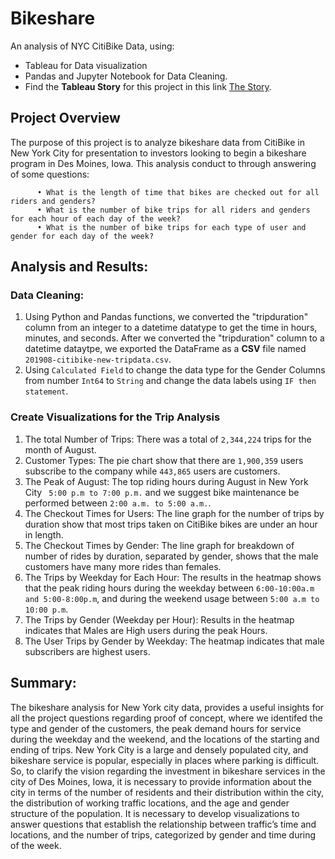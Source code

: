 # Bikeshare
An analysis of NYC CitiBike Data, using:
-	Tableau for Data visualization
-	Pandas and Jupyter Notebook for  Data Cleaning.
- Find the **Tableau Story** for this project in this link [The Story]( https://public.tableau.com/app/profile/intisar3500/viz/NYCCitiBikeVizualizations/ChallengeNYCCiti-Bikes?publish=yes). 
## Project Overview
The purpose of this project is to analyze bikeshare data from CitiBike in New York City []() for presentation to investors looking to begin a bikeshare program in Des Moines, Iowa. This analysis conduct to through answering of some questions:

```
      •	What is the length of time that bikes are checked out for all riders and genders?
      •	What is the number of bike trips for all riders and genders for each hour of each day of the week?
      •	What is the number of bike trips for each type of user and gender for each day of the week?
```    
## Analysis and Results:
### Data Cleaning: 
1.	Using Python and Pandas functions, we converted the "tripduration" column from an integer to a datetime datatype to get the time in hours, minutes, and seconds. After we converted the "tripduration" column to a datetime dataytpe, we exported the DataFrame as a **CSV** file named ```201908-citibike-new-tripdata.csv```.   
2.	Using ```Calculated Field``` to change the data type for the Gender Columns from number ```Int64``` to ```String``` and change the data labels using ```IF then statement```. 
### Create Visualizations for the Trip Analysis
1. The total Number of Trips: There was a total of ```2,344,224``` trips for the month of August. 
2. Customer Types: The pie chart show that there are ```1,900,359``` users subscribe to the company while ```443,865``` users are customers.
3. The Peak of August: The top riding hours during August in New York City  ``` 5:00 p.m to 7:00 p.m.``` and  we suggest bike maintenance be performed between ```2:00 a.m. to 5:00 a.m.```.
4. The Checkout Times for Users: The line graph for the number of trips by duration show that most trips taken on CitiBike bikes are under an hour in length. 
5. The Checkout Times by Gender: The line graph for breakdown of number of rides by duration, separated by gender, shows that the male customers have  many more rides than females.
6. The Trips by Weekday for Each Hour: The results in  the heatmap shows that the peak riding hours during the  weekday between ```6:00-10:00a.m and 5:00-8:00p.m```, and during the weekend usage between ```5:00 a.m to 10:00 p.m```. 
7. The Trips by Gender (Weekday per Hour): Results in the heatmap indicates that Males are High users during the peak Hours. 
8. The User Trips by Gender by Weekday:  The heatmap indicates that male subscribers are highest users.
## Summary: 
The bikeshare analysis for New York city data, provides a useful insights for all the project   questions regarding proof of concept, where we identifed the type and gender of the customers, the peak demand hours for service during the weekday and the weekend, and the locations   of the starting and ending of trips.   New York City is a large and densely populated city, and bikeshare service is popular, especially in places where parking is difficult. So, to clarify the vision regarding the investment in bikeshare services in the city of Des Moines, Iowa, it is necessary to provide information about the city in terms of the number of residents and their distribution within the city, the distribution of working traffic locations, and the age and gender structure of the population. It is necessary to develop visualizations to answer questions that establish the relationship between traffic’s time and locations, and the number of trips, categorized by gender and time during of the week.


